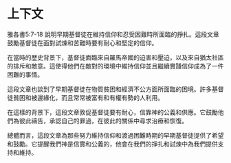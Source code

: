 # 上下文

雅各書5:7-18 說明早期基督徒在維持信仰和忍受困難時所面臨的掙扎。這段文章鼓勵基督徒在面對試煉和苦難時要有耐心和堅定的信仰。

在當時的歷史背景下，基督徒面臨來自羅馬帝國的迫害和壓迫，以及來自猶太社區的排斥和敵意。這使得他們在敵對的環境中維持信仰並且繼續實踐信仰成為了一件困難的事情。

這段文章也談到了早期基督徒在物質貧困和經濟不公方面所面臨的困境。許多基督徒貧困和被邊緣化，而且常常被富有和有權有勢的人利用。

在這樣的背景下，這段文章敦促基督徒要有耐心，信靠神的公義和供應。它鼓勵他們為彼此禱告，承認自己的罪過，在彼此的關係中尋求治療和恢復。

總體而言，這段文章為那些努力維持信仰和渡過困難時期的早期基督徒提供了希望和鼓勵。它提醒我們神是信實和公義的，他會在我們的掙扎和試煉中為我們提供支持和維持。